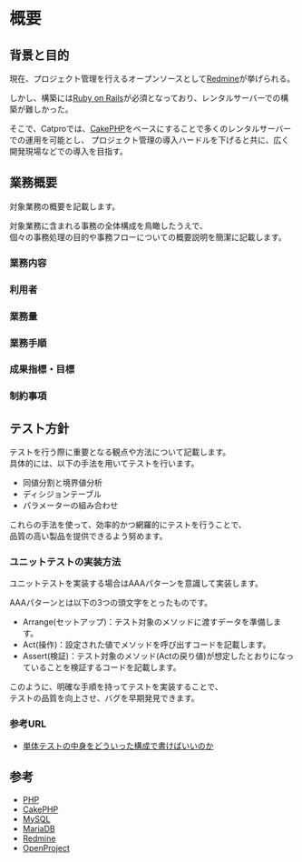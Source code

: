 概要
===========================

背景と目的
--------------------------------

現在、プロジェクト管理を行えるオープンソースとして[Redmine](https://redmine.jp/)が挙げられる。

しかし、構築には[Ruby on Rails](https://rubyonrails.org/)が必須となっており、レンタルサーバーでの構築が難しかった。

そこで、Catproでは、[CakePHP](https://cakephp.org/jp)をベースにすることで多くのレンタルサーバーでの運用を可能とし、
プロジェクト管理の導入ハードルを下げると共に、広く開発現場などでの導入を目指す。

業務概要
--------------------------------

対象業務の概要を記載します。

対象業務に含まれる事務の全体構成を鳥瞰したうえで、  
個々の事務処理の目的や事務フローについての概要説明を簡潔に記載します。

### 業務内容

### 利用者

### 業務量

### 業務手順

### 成果指標・目標

### 制約事項

テスト方針
--------------------------------

テストを行う際に重要となる観点や方法について記載します。  
具体的には、以下の手法を用いてテストを行います。

* 同値分割と境界値分析
* ディシジョンテーブル
* パラメーターの組み合わせ

これらの手法を使って、効率的かつ網羅的にテストを行うことで、  
品質の高い製品を提供できるよう努めます。

### ユニットテストの実装方法

ユニットテストを実装する場合はAAAパターンを意識して実装します。

AAAパターンとは以下の3つの頭文字をとったものです。

* Arrange(セットアップ)：テスト対象のメソッドに渡すデータを準備します。
* Act(操作)：設定された値でメソッドを呼び出すコードを記載します。
* Assert(検証)：テスト対象のメソッド(Actの戻り値)が想定したとおりになっていることを検証するコードを記載します。

このように、明確な手順を持ってテストを実装することで、  
テストの品質を向上させ、バグを早期発見できます。

### 参考URL

* [単体テストの中身をどういった構成で書けばいいのか](https://zenn.dev/t_kitamura/books/2ff9c13d5549d9/viewer/a5a80d#aaa%E3%83%91%E3%82%BF%E3%83%BC%E3%83%B3%E3%81%A7%E5%AE%9F%E8%A3%85%E3%81%95%E3%82%8C%E3%81%A6%E3%81%84%E3%81%AA%E3%81%84%E3%82%B3%E3%83%BC%E3%83%89)

参考
--------------------------------

* [PHP](https://www.php.net/)
* [CakePHP](https://cakephp.org/)
* [MySQL](https://www.mysql.com/)
* [MariaDB](https://mariadb.org/)
* [Redmine](https://redmine.jp/)
* [OpenProject](https://www.openproject.org/)
